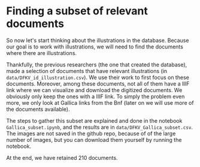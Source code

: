 # Finding a subset of relevant documents

So now let's start thinking about the illustrations in the database. Because our goal is to work with illustrations, we will need to find the documents where there are illustrations. 

Thankfully, the previous researchers (the one that created the database), made a selection of documents that have relevant illustrations (in `data/DFKV_id_illustration.csv`). We use their work to first focus on these documents. Moreover, among these documents, not all of them have a IIIF link where we can visualize and download the digitized documents. We obviously only keep the ones with a IIIF link. To simply the problem even more, we only look at Gallica links from the Bnf (later on we will use more of the documents available).

The steps to gather this subset are explained and done in the notebook `Gallica_subset.ipynb`, and the results are in `data/DFKV_Gallica_subset.csv`. The images are not saved in the github repo, because of of the large number of images, but you can download them yourself by running the notebook.

At the end, we have retained 210 documents.
